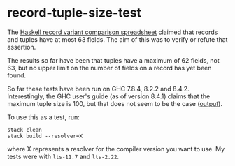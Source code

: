 # record-tuple-size-test

The [Haskell record variant comparison spreadsheet][1] claimed that records and
tuples have at most 63 fields.  The aim of this was to verify or refute that
assertion.

The results so far have been that tuples have a maximum of 62 fields, not 63, but
no upper limit on the number of fields on a record has yet been found.

So far these tests have been run on GHC 7.8.4, 8.2.2 and 8.4.2.  Interestingly, the
GHC user's guide (as of version 8.4.1) claims that the maximum tuple size is 100, but
that does not seem to be the case ([output](https://i.imgur.com/TUbIaof.png)).

To use this as a test, run:

```
stack clean
stack build --resolver=X
```

where X represents a resolver for the compiler version you want to use.  My tests were with `lts-11.7` and `lts-2.22`.

[1]: https://docs.google.com/spreadsheets/d/14MJEjiMVulTVzSU4Bg4cCYZVfkbgANCRlrOiRneNRv8/edit#gid=0 
